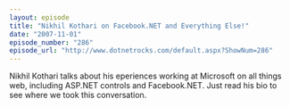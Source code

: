 ```yaml
---
layout: episode
title: "Nikhil Kothari on Facebook.NET and Everything Else!"
date: "2007-11-01"
episode_number: "286"
episode_url: "http://www.dotnetrocks.com/default.aspx?ShowNum=286"
---
```


Nikhil Kothari talks about his eperiences working at Microsoft on all things web, including ASP.NET controls and Facebook.NET. Just read his bio to see where we took this conversation.
